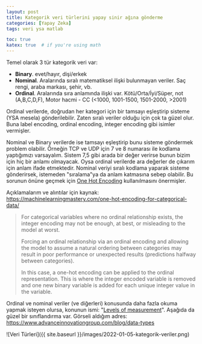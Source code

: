 ```yaml
---
layout: post
title: Kategorik veri türlerini yapay sinir ağına gönderme
categories: [Yapay Zeka]
tags: veri ysa matlab

toc: true
katex: true  # if you're using math
---
```


Temel olarak 3 tür kategorik veri var:
* **Binary**. evet/hayır, dişi/erkek
* **Nominal**. Aralarında sıralı matematiksel ilişki bulunmayan veriler. Saç rengi, araba markası, şehir, vb.
* **Ordinal**. Aralarında sıra anlamında ilişki var. Kötü/Orta/İyi/Süper, not (A,B,C,D,F), Motor hacmi - CC (<1000, 1001-1500, 1501-2000, >2001)

Ordinal verilerde, doğrudan her kategori için bir tamsayı eşleştirip sisteme (YSA mesela) gönderilebilir. Zaten sıralı veriler olduğu için çok ta güzel olur. Buna label encoding, ordinal encoding, integer encoding gibi isimler vermişler.

Nominal ve Binary verilerde ise tamsayı eşleştirip bunu sisteme göndermek problem olabilir. Örneğin TCP ve UDP için 7 ve 8 numarası ile kodlama yaptığımızı varsayalım. Sistem 7,5 gibi arada bir değer verirse bunun bizim için hiç bir anlamı olmayacak. Oysa ordinal verilerde ara değerler de çıkarım için anlam ifade etmektedir.  Nominal veriyi sıralı kodlama yaparak sisteme gönderirsek, istemeden "sıralama"ya da anlam katmasına sebep olabilir. Bu sorunun önüne geçmek için [One Hot Encoding](https://womaneng.com/one-hot-encoding-nedir-nasil-yapilir/ "OHE") kullanılmasını önermişler.

Açıklamalarım ve alıntılar için kaynak: <https://machinelearningmastery.com/one-hot-encoding-for-categorical-data/>
>
> For categorical variables where no ordinal relationship exists, the integer encoding may not be enough, at best, or misleading to the model at worst.
>
> Forcing an ordinal relationship via an ordinal encoding and allowing the model to assume a natural ordering between categories may result in poor performance or unexpected results (predictions halfway between categories).
>
> In this case, a one-hot encoding can be applied to the ordinal representation. This is where the integer encoded variable is removed and one new binary variable is added for each unique integer value in the variable.

 
Ordinal ve nominal veriler (ve diğerleri) konusunda daha fazla okuma yapmak isteyen olursa, konunun ismi: "[Levels of measurement](https://www.google.com/search?client=firefox-b-d&q=Levels+of+measurement)". Aşağıda da güzel bir sınıflandırma var. Görseli aldığım adres: <https://www.advanceinnovationgroup.com/blog/data-types>

![Veri Türleri]({{ site.baseurl }}/images/2022-01-05-kategorik-veriler.png)

